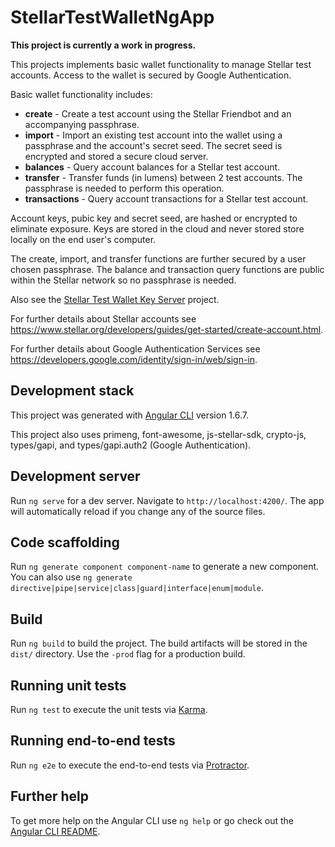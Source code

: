 # StellarTestWalletNgApp

**This project is currently a work in progress.**

This projects implements basic wallet functionality to manage Stellar test accounts. Access to the wallet is secured by Google Authentication.

Basic wallet functionality includes:
- **create** -  Create a test account using the Stellar Friendbot and an accompanying passphrase.
- **import** - Import an existing test account into the wallet using a passphrase and the account's secret seed. The secret seed is encrypted and stored a secure cloud server.
- **balances** - Query account balances for a Stellar test account.
- **transfer** - Transfer funds (in lumens) between 2 test accounts. The passphrase is needed to perform this operation.
- **transactions** - Query account transactions for a Stellar test account.

Account keys, pubic key and secret seed, are hashed or encrypted to eliminate exposure. Keys are stored in the cloud and never stored store locally on the end user's computer. 

The create, import, and transfer functions are further secured by a user chosen passphrase. The balance and transaction query functions are public within the Stellar network so no passphrase is needed.

Also see the [Stellar Test Wallet Key Server](https://github.com/programming4phone/StellarTestWalletKeyServer "Stellar Test Wallet Key Server") project.

For further details about Stellar accounts see <https://www.stellar.org/developers/guides/get-started/create-account.html>.

For further details about Google Authentication Services see <https://developers.google.com/identity/sign-in/web/sign-in>.

## Development stack

This project was generated with [Angular CLI](https://github.com/angular/angular-cli) version 1.6.7.

This project also uses primeng, font-awesome, js-stellar-sdk, crypto-js, types/gapi, and types/gapi.auth2 (Google Authentication).

## Development server

Run `ng serve` for a dev server. Navigate to `http://localhost:4200/`. The app will automatically reload if you change any of the source files.

## Code scaffolding

Run `ng generate component component-name` to generate a new component. You can also use `ng generate directive|pipe|service|class|guard|interface|enum|module`.

## Build

Run `ng build` to build the project. The build artifacts will be stored in the `dist/` directory. Use the `-prod` flag for a production build.

## Running unit tests

Run `ng test` to execute the unit tests via [Karma](https://karma-runner.github.io).

## Running end-to-end tests

Run `ng e2e` to execute the end-to-end tests via [Protractor](http://www.protractortest.org/).

## Further help

To get more help on the Angular CLI use `ng help` or go check out the [Angular CLI README](https://github.com/angular/angular-cli/blob/master/README.md).
